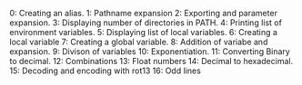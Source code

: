 0: Creating an alias.
1: Pathname expansion
2: Exporting and parameter expansion.
3: Displaying number of directories in PATH.
4: Printing list of environment variables.
5: Displaying list of local variables.
6: Creating a local variable
7: Creating a global variable.
8: Addition of variabe and expansion.
9: Divison of variables
10: Exponentiation.
11: Converting Binary to decimal.
12: Combinations
13: Float numbers
14: Decimal to hexadecimal.
15: Decoding and encoding with rot13
16: Odd lines

